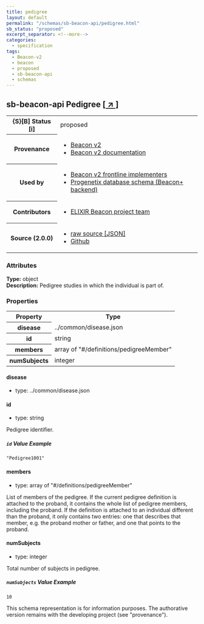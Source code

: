 ```yaml
---
title: pedigree
layout: default
permalink: "/schemas/sb-beacon-api/pedigree.html"
sb_status: "proposed"
excerpt_separator: <!--more-->
categories:
  - specification
tags:
  - Beacon-v2
  - beacon
  - proposed
  - sb-beacon-api
  - schemas
---
```


<div id="schema-header-title">
  <h2><span id="schema-header-title-project">sb-beacon-api</span> Pedigree <a href="https://github.com/ga4gh-schemablocks/sb-beacon-api" target="_BLANK">[ &nearr; ]</a></h2>
</div>

<table id="schema-header-table">
<tr>
<th>{S}[B] Status <a href="https://schemablocks.org/about/sb-status-levels.html">[i]</a></th>
<td><div id="schema-header-status">proposed</div></td>
</tr>
<tr><th>Provenance</th><td><ul>
<li><a href="https://github.com/ga4gh-beacon/beacon-v2">Beacon v2</a></li>
<li><a href="http://docs.genomebeacons.org">Beacon v2 documentation</a></li>
</ul></td></tr>
<tr><th>Used by</th><td><ul>
<li><a href="https://ga4gh-approval-service-registry.ega-archive.org">Beacon v2 frontline implementers</a></li>
<li><a href="https://docs.progenetix.org/beaconplus/">Progenetix database schema (Beacon+ backend)</a></li>
</ul></td></tr>


<!--more-->
<tr><th>Contributors</th><td><ul>
<li><a href="https://beacon-project.io/categories/people.html">ELIXIR Beacon project team</a></li>
</ul></td></tr>
<tr><th>Source (2.0.0)</th><td><ul>
<li><a href="current/pedigree.json" target="_BLANK">raw source [JSON]</a></li>
<li><a href="https://github.com/ga4gh-schemablocks/sb-beacon-api/blob/master/schemas/beacon-v2-default-model/common/pedigree.yaml" target="_BLANK">Github</a></li>
</ul></td></tr>
</table>

<div id="schema-attributes-title"><h3>Attributes</h3></div>

  
__Type:__ object  
__Description:__ Pedigree studies in which the individual is part of.
### Properties

<table id="schema-properties-table">
<tr><th>Property</th><th>Type</th></tr>
<tr><th>disease</th><td>../common/disease.json</td></tr>
<tr><th>id</th><td>string</td></tr>
<tr><th>members</th><td>array of "#/definitions/pedigreeMember"</td></tr>
<tr><th>numSubjects</th><td>integer</td></tr>
</table>


#### disease

* type: ../common/disease.json




#### id

* type: string

Pedigree identifier.

##### `id` Value Example  

```
"Pedigree1001"
```

#### members

* type: array of "#/definitions/pedigreeMember"

List of members of the pedigree. If the current pedigree definition is attached to the proband, it contains the whole list of pedigree members, including the proband. If the definition is attached to an individual different than the proband, it only contains two entries: one that describes that member, e.g. the proband mother or father, and one that points to the proband.


#### numSubjects

* type: integer

Total number of subjects in pedigree.

##### `numSubjects` Value Example  

```
10
```
<div id="schema-footer"> This schema representation is for information purposes. The authorative  version remains with the developing project (see "provenance"). </div>



